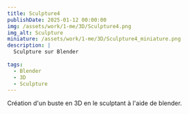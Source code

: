 ```yaml
---
title: Sculpture4
publishDate: 2025-01-12 00:00:00
img: /assets/work/1-me/3D/Sculpture4.png
img_alt: Sculpture
miniature: /assets/work/1-me/3D/Sculpture4_miniature.png
description: |
  Sculpture sur Blender
  
tags:
  - Blender
  - 3D
  - Sculpture
---
```


Création d'un buste en 3D en le sculptant à l'aide de blender.